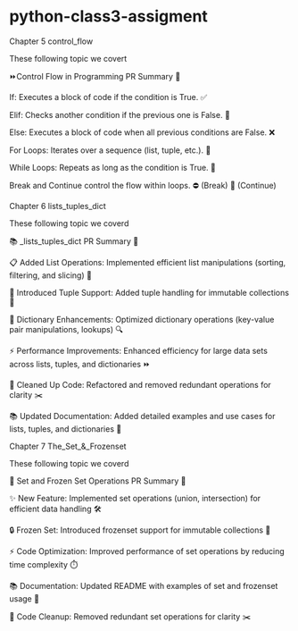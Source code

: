 # python-class3-assigment

Chapter 5 control_flow

These  following topic we covert 

 ⏩Control Flow in Programming PR Summary 📝

If: Executes a block of code if the condition is True. ✅

Elif: Checks another condition if the previous one is False. 🔄

Else: Executes a block of code when all previous conditions are False. ❌

For Loops: Iterates over a sequence (list, tuple, etc.). 🔁

While Loops: Repeats as long as the condition is True. 🔄

Break and Continue control the flow within loops. ⛔️ (Break) 🔄 (Continue)

Chapter 6 lists_tuples_dict

These  following topic we coverd

📚 _lists_tuples_dict PR Summary 📝

📋 Added List Operations: Implemented efficient list manipulations (sorting, filtering, and slicing) 🔄

🔗 Introduced Tuple Support: Added tuple handling for immutable collections 🧳

📂 Dictionary Enhancements: Optimized dictionary operations (key-value pair manipulations, lookups) 🔍

⚡ Performance Improvements: Enhanced efficiency for large data sets across lists, tuples, and dictionaries ⏩

🧹 Cleaned Up Code: Refactored and removed redundant operations for clarity ✂️

📚 Updated Documentation: Added detailed examples and use cases for lists, tuples, and dictionaries 📝


Chapter 7 The_Set_&_Frozenset

These  following topic we coverd

🧊 Set and Frozen Set Operations PR Summary 🧩

✨ New Feature: Implemented set operations (union, intersection) for efficient data handling 🛠️

🔒 Frozen Set: Introduced frozenset support for immutable collections 🔑

⚡ Code Optimization: Improved performance of set operations by reducing time complexity ⏱️

📚 Documentation: Updated README with examples of set and frozenset usage 📑

🧹 Code Cleanup: Removed redundant set operations for clarity ✂️




